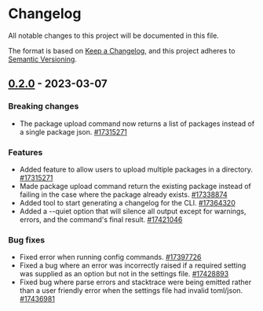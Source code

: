# Changelog

All notable changes to this project will be documented in this file.

The format is based on [Keep a Changelog](https://keepachangelog.com/en/1.0.0/), and this project adheres to [Semantic Versioning](https://semver.org/spec/v2.0.0.html).

<!-- towncrier release notes start -->

## [0.2.0](https://msazure.visualstudio.com/One/_git/Compute-PMC?version=GTcli-0.2.0) - 2023-03-07


### Breaking changes

- The package upload command now returns a list of packages instead of a single package json. [#17315271](https://msazure.visualstudio.com/One/_workitems/edit/17315271)


### Features

- Added feature to allow users to upload multiple packages in a directory. [#17315271](https://msazure.visualstudio.com/One/_workitems/edit/17315271)
- Made package upload command return the existing package instead of failing in the case where the
  package already exists. [#17338874](https://msazure.visualstudio.com/One/_workitems/edit/17338874)
- Added tool to start generating a changelog for the CLI. [#17364320](https://msazure.visualstudio.com/One/_workitems/edit/17364320)
- Added a --quiet option that will silence all output except for warnings, errors, and the command's final result. [#17421046](https://msazure.visualstudio.com/One/_workitems/edit/17421046)


### Bug fixes

- Fixed error when running config commands. [#17397726](https://msazure.visualstudio.com/One/_workitems/edit/17397726)
- Fixed a bug where an error was incorrectly raised if a required setting was supplied as an option
  but not in the settings file. [#17428893](https://msazure.visualstudio.com/One/_workitems/edit/17428893)
- Fixed bug where parse errors and stacktrace were being emitted rather than a user friendly error
  when the settings file had invalid toml/json. [#17436981](https://msazure.visualstudio.com/One/_workitems/edit/17436981)
